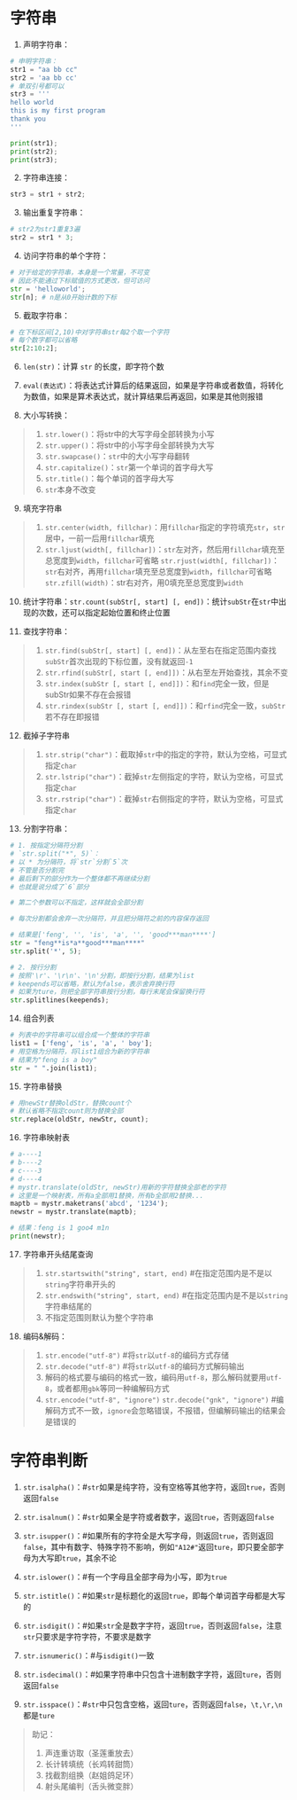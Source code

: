 # 字符串

1. 声明字符串：
```python
# 申明字符串：
str1 = "aa bb cc"
str2 = 'aa bb cc'
# 单双引号都可以
str3 = ''' 
hello world
this is my first program
thank you
'''

print(str1);
print(str2);
print(str3);
```

2. 字符串连接：
```python
str3 = str1 + str2;
```

3. 输出重复字符串：
```python
# str2为str1重复3遍
str2 = str1 * 3;
```

4. 访问字符串的单个字符：
```python
# 对于给定的字符串，本身是一个常量，不可变
# 因此不能通过下标赋值的方式更改，但可访问
str = 'helloworld';
str[n];	# n是从0开始计数的下标
```

5. 截取字符串：
```python
# 在下标区间[2,10)中对字符串str每2个取一个字符
# 每个数字都可以省略
str[2:10:2]; 
```

6. `len(str)`：计算 `str` 的长度，即字符个数

7. `eval(表达式)`：将表达式计算后的结果返回，如果是字符串或者数值，将转化为数值，如果是算术表达式，就计算结果后再返回，如果是其他则报错

8. 大小写转换：
> 1. `str.lower()`：将str中的大写字母全部转换为小写
> 2. `str.upper()`：将str中的小写字母全部转换为大写
> 3. `str.swapcase()`：`str`中的大小写字母翻转
> 4. `str.capitalize()`：`str`第一个单词的首字母大写
> 5. `str.title()`：每个单词的首字母大写
> 6. `str`本身不改变

9. 填充字符串
> 1. `str.center(width, fillchar)`：用`fillchar`指定的字符填充`str`，`str`居中，一前一后用`fillchar`填充
> 2. `str.ljust(width[, fillchar])`：`str`左对齐，然后用`fillchar`填充至总宽度到`width`，`fillchar`可省略
> `str.rjust(width[, fillchar])`：`str`右对齐，再用`fillchar`填充至总宽度到`width`，`fillchar`可省略
> `str.zfill(width)`：str右对齐，用0填充至总宽度到`width`

10. 统计字符串：`str.count(subStr[, start] [, end])`：统计`subStr`在`str`中出现的次数，还可以指定起始位置和终止位置

11. 查找字符串：
> 1. `str.find(subStr[, start] [, end])`：从左至右在指定范围内查找`subStr`首次出现的下标位置，没有就返回`-1`
> 2. `str.rfind(subStr[, start [, end]])`：从右至左开始查找，其余不变
> 3. `str.index(subStr [, start [, end]])`：和`find`完全一致，但是subStr如果不存在会报错
> 4. `str.rindex(subStr [, start [, end]])`：和`rfind`完全一致，`subStr`若不存在即报错

12. 截掉子字符串
> 1. `str.strip("char")`：截取掉`str`中的指定的字符，默认为空格，可显式指定`char`
> 2. `str.lstrip("char")`：截掉`str`左侧指定的字符，默认为空格，可显式指定`char`
> 3. `str.rstrip("char")`：截掉`str`右侧指定的字符，默认为空格，可显式指定`char`

13. 分割字符串：
```python
# 1. 按指定分隔符分割
# `str.split("*", 5)`：
# 以 * 为分隔符，将`str`分割`5`次
# 不管是否分割完
# 最后剩下的部分作为一个整体都不再继续分割
# 也就是说分成了`6`部分

# 第二个参数可以不指定，这样就会全部分割

# 每次分割都会舍弃一次分隔符，并且把分隔符之前的内容保存返回

# 结果是['feng', '', 'is', 'a', '', 'good***man****']
str = "feng**is*a**good***man****"
str.split('*', 5);

# 2. 按行分割
# 按照'\r'、'\r\n'、'\n'分割，即按行分割，结果为list
# keepends可以省略，默认为false，表示舍弃换行符
# 如果为ture，则把全部字符串按行分割，每行末尾会保留换行符
str.splitlines(keepends);
```

14. 组合列表
```python
# 列表中的字符串可以组合成一个整体的字符串
list1 = ['feng', 'is', 'a', ' boy'];
# 用空格为分隔符，将list1组合为新的字符串
# 结果为"feng is a boy"
str = " ".join(list1);
```

15. 字符串替换
```python
# 用newStr替换oldStr，替换count个
# 默认省略不指定count则为替换全部
str.replace(oldStr, newStr, count);
```

16. 字符串映射表
```python
# a----1
# b----2
# c----3
# d----4
# mystr.translate(oldStr, newStr)用新的字符替换全部老的字符
# 这里是一个映射表，所有a全部用1替换，所有b全部用2替换...
maptb = mystr.maketrans('abcd', '1234');
newstr = mystr.translate(maptb);

# 结果：feng is 1 goo4 m1n
print(newstr);
```

17. 字符串开头结尾查询
> 1. `str.startswith("string", start, end)`  #在指定范围内是不是以`string`字符串开头的
> 2. `str.endswith("string", start, end)`  #在指定范围内是不是以`string`字符串结尾的
> 3. 不指定范围则默认为整个字符串


18. 编码&解码：
> 1. `str.encode("utf-8")`  #将`str`以`utf-8`的编码方式存储
> 2. `str.decode("utf-8")`  #将`str`以`utf-8`的编码方式解码输出
> 3. 解码的格式要与编码的格式一致，编码用`utf-8`，那么解码就要用`utf-8`，或者都用`gbk`等同一种编解码方式
> 4. `str.encode("utf-8", "ignore")`  `str.decode("gnk", "ignore")`  #编解码方式不一致，`ignore`会忽略错误，不报错，但编解码输出的结果会是错误的

# 字符串判断

1. `str.isalpha()`：#`str`如果是纯字符，没有空格等其他字符，返回`true`，否则返回`false`

2. `str.isalnum()`：#`str`如果全是字符或者数字，返回`true`，否则返回`false`

3. `str.isupper()`：#如果所有的字符全是大写字母，则返回`true`，否则返回`false`，其中有数字、特殊字符不影响，例如`"A12#"`返回`ture`，即只要全部字母为大写即`true`，其余不论

4. `str.islower()`：#有一个字母且全部字母为小写，即为`true`

5. `str.istitle()`：#如果`str`是标题化的返回`true`，即每个单词首字母都是大写的

6. `str.isdigit()`：#如果`str`全是数字字符，返回`true`，否则返回`false`，注意`str`只要求是字符字符，不要求是数字

7. `str.isnumeric()`：#与`isdigit()`一致

8. `str.isdecimal()`：#如果字符串中只包含十进制数字字符，返回`ture`，否则返回`false`

9. `str.isspace()`：#`str`中只包含空格，返回`ture`，否则返回`false`，`\t,\r,\n`都是`ture`

> 助记：
> 1. 声连重访取（圣莲重放去）
> 2. 长计转填统（长鸡转甜筒）
> 3. 找截割组换（赵姐鸽足环）
> 4. 射头尾编判（舌头微变胖）